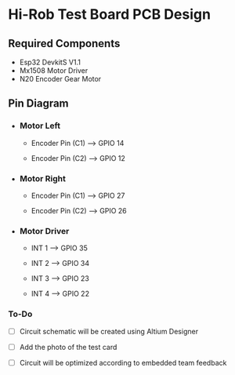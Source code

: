 
# Hi-Rob Test Board PCB Design
## Required Components
- Esp32 DevkitS V1.1
- Mx1508 Motor Driver 
- N20 Encoder Gear Motor 

## Pin Diagram
- ### Motor Left 
  - Encoder Pin (C1) --> GPIO 14

  - Encoder Pin (C2) --> GPIO 12

- ### Motor Right
  - Encoder Pin (C1) --> GPIO 27

  - Encoder Pin (C2) --> GPIO 26

- ### Motor Driver 
  - INT 1 --> GPIO 35

  - INT 2 --> GPIO 34

  - INT 3 --> GPIO 23

  - INT 4 --> GPIO 22

### To-Do

- [ ] Circuit schematic will be created using Altium Designer
- [ ] Add the photo of the test card
- [ ] Circuit will be optimized according to embedded team feedback


